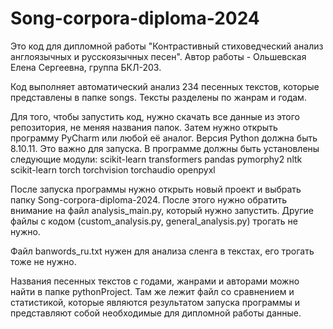 # Song-corpora-diploma-2024
Это код для дипломной работы "Контрастивный стиховедческий анализ англоязычных и русскоязычных песен".
Автор работы - Ольшевская Елена Сергеевна, группа БКЛ-203.

Код выполняет автоматический анализ 234 песенных текстов, которые представлены в папке songs.
Тексты разделены по жанрам и годам.

Для того, чтобы запустить код, нужно скачать все данные из этого репозитория, не меняя названия папок.
Затем нужно открыть программу PyCharm или любой её аналог.
Версия Python должна быть 8.10.11. Это важно для запуска.
В программе должны быть установлены следующие модули:
scikit-learn
transformers
pandas
pymorphy2
nltk
scikit-learn 
torch
torchvision
torchaudio
openpyxl

После запуска программы нужно открыть новый проект и выбрать папку Song-corpora-diploma-2024.
После этого нужно обратить внимание на файл analysis_main.py, который нужно запустить. Другие файлы с кодом (custom_analysis.py, general_analysis.py) трогать не нужно.

Файл banwords_ru.txt нужен для анализа сленга в текстах, его трогать тоже не нужно.

Названия песенных текстов с годами, жанрами и авторами можно найти в папке pythonProject.
Там же лежит файл со сравнением и статистикой, которые являются результатом запуска программы и представляют собой необходимые для дипломной работы данные.

